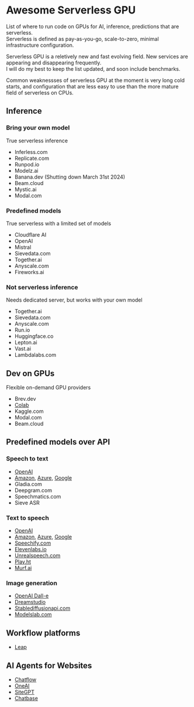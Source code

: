 # Awesome Serverless GPU

List of where to run code on GPUs for AI, inference, predictions that are serverless.  
Serverless is defined as pay-as-you-go, scale-to-zero, minimal infrastructure configuration.

Serverless GPU is a reletively new and fast evolving field. New services are appearing and disappearing frequently.  
I will do my best to keep the list updated, and soon include benchmarks.

Common weaknessses of serverless GPU at the moment is very long cold starts, and configuration that are less easy to use than the more mature field of serverless on CPUs.


## Inference

### Bring your own model
True serverless inference
- Inferless.com
- Replicate.com
- Runpod.io
- Modelz.ai
- Banana.dev (Shutting down March 31st 2024)
- Beam.cloud
- Mystic.ai
- Modal.com

### Predefined models
True serverless with a limited set of models
- Cloudflare AI
- OpenAI
- Mistral
- Sievedata.com
- Together.ai
- Anyscale.com
- Fireworks.ai

### Not serverless inference
Needs dedicated server, but works with your own model  
- Together.ai
- Sievedata.com
- Anyscale.com
- Run.io
- Huggingface.co
- Lepton.ai
- Vast.ai
- Lambdalabs.com


## Dev on GPUs
Flexible on-demand GPU providers
- Brev.dev
- [Colab](https://colab.research.google.com/)
- Kaggle.com
- Modal.com
- Beam.cloud


## Predefined models over API

### Speech to text
- [OpenAI](https://platform.openai.com/docs/models/whisper)
- [Amazon](https://aws.amazon.com/transcribe/), [Azure](https://azure.microsoft.com/en-us/products/ai-services/speech-to-text), [Google](https://cloud.google.com/speech-to-text)
- Gladia.com
- Deepgram.com
- Speechmatics.com
- Sieve ASR

### Text to speech
- [OpenAI](https://platform.openai.com/docs/guides/text-to-speech)
- [Amazon](https://aws.amazon.com/polly/), [Azure](https://learn.microsoft.com/en-us/azure/ai-services/speech-service/rest-text-to-speech), [Google](https://cloud.google.com/text-to-speech)
- [Speechify.com](https://speechify.com/)
- [Elevenlabs.io](https://elevenlabs.io/api)
- [Unrealspeech.com](https://unrealspeech.com/)
- [Play.ht](https://play.ht/)
- [Murf.ai](https://murf.ai/)

### Image generation
- [OpenAI Dall-e](https://platform.openai.com/docs/guides/images/introduction)
- [Dreamstudio](https://dreamstudio.com/api/)
- [Stablediffusionapi.com](https://stablediffusionapi.com/docs/)
- [Modelslab.com](https://docs.modelslab.com/image-editing/overview)

## Workflow platforms
- [Leap](https://www.tryleap.ai/)

## AI Agents for Websites
- [Chatflow](https://chatflow.no/)
- [OneAI](https://oneai.com/)
- [SiteGPT](https://sitegpt.ai/)
- [Chatbase](https://www.chatbase.co/)
